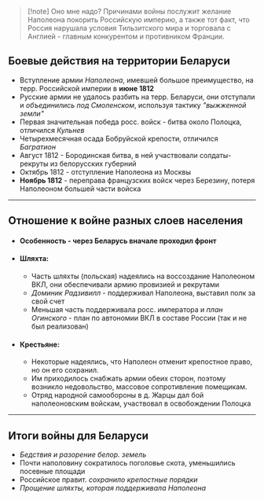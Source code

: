 > [!note] Оно мне надо?
> Причинами войны послужит желание Наполеона покорить Российскую империю, а также тот факт, что Россия нарушала условия Тильзитского мира и торговала с Англией - главным конкурентом и противником Франции. 

## Боевые действия на территории Беларуси

- Вступление армии *Наполеона*, имевшей большое преимущество, на терр. Российской империи в **июне 1812**
- Русские армии не удалось разбить на терр. Беларуси, они отступали и *объединились под Смоленском*, используя тактику *"выжженной земли"*
- Первая значительная победа росс. войск - битва около Полоцка, отличился *Кульнев*
- Четырехмесячная осада Бобруйской крепости, отличился *Багратион*
- Август 1812 - Бородинская битва, в ней участвовали солдаты-рекруты из белорусских губерний
- Октябрь 1812 - отступление Наполеона из Москвы
- **Ноябрь 1812** - переправа французских войск через Березину, потеря Наполеоном большей части войска 

---

## Отношение к войне разных слоев населения

- #### Особенность - через Беларусь вначале проходил фронт
- #### Шляхта:
	- Часть шляхты (польская) надеялись на воссоздание Наполеоном ВКЛ, они обеспечивали армию провизией и рекрутами
	- *Доминик Радзивилл* - поддерживал Наполеона, выставил полк за свой счет
	- Меньшая часть поддерживала росс. императора и *план Огинского* - план по автономии ВКЛ в составе России (так и не был реализован)
- #### Крестьяне:
	- Некоторые надеялись, что Наполеон отменит крепостное право, но он его сохранил.
	- Им приходилось снабжать армии обеих сторон, поэтому возникло недовольство, массовое сопротивление помещикам.
	- Отряд народной самообороны в д. Жарцы дал бой наполеоновским войскам, участвовал в освобождении Полоцка

---

## Итоги войны для Беларуси

- *Бедствия и разорение белор. земель*
- Почти наполовину сократилось поголовье скота, уменьшились посевные площади
- Российское правит. *сохранило крепостные порядки*
- *Прощение шляхты, которая поддерживала Наполеона*

